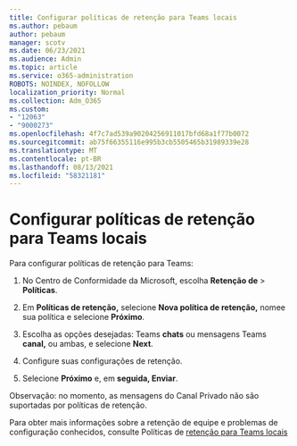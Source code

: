 ```yaml
---
title: Configurar políticas de retenção para Teams locais
ms.author: pebaum
author: pebaum
manager: scotv
ms.date: 06/23/2021
ms.audience: Admin
ms.topic: article
ms.service: o365-administration
ROBOTS: NOINDEX, NOFOLLOW
localization_priority: Normal
ms.collection: Adm_O365
ms.custom:
- "12063"
- "9000273"
ms.openlocfilehash: 4f7c7ad539a90204256911017bfd68a1f77b0072
ms.sourcegitcommit: ab75f66355116e995b3cb5505465b31989339e28
ms.translationtype: MT
ms.contentlocale: pt-BR
ms.lasthandoff: 08/13/2021
ms.locfileid: "58321181"
---
```

# <a name="configure-retention-policies-for-teams-locations"></a>Configurar políticas de retenção para Teams locais

Para configurar políticas de retenção para Teams:

1. No Centro de Conformidade da Microsoft, escolha **Retenção de**  >  **Políticas**.

1. Em **Políticas de retenção,** selecione **Nova política de retenção,** nomee sua política e selecione **Próximo**.

1. Escolha as opções desejadas: Teams **chats** ou mensagens Teams **canal,** ou ambas, e selecione **Next**.

1. Configure suas configurações de retenção. 

1. Selecione **Próximo** e, em **seguida, Enviar**.

Observação: no momento, as mensagens do Canal Privado não são suportadas por políticas de retenção.

Para obter mais informações sobre a retenção de equipe e problemas de configuração conhecidos, consulte Políticas de [retenção para Teams locais](https://docs.microsoft.com/microsoft-365/compliance/create-retention-policies#retention-policy-for-teams-locations)

